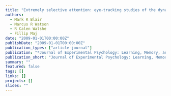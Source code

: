 ```yaml
---
title: "Extremely selective attention: eye-tracking studies of the dynamic allocation of attention to stimulus features in categorization."
authors:
  - Mark R Blair
  - Marcus R Watson
  - R Calen Walshe
  - Fillip Maj
date: "2009-01-01T00:00:00Z"
publishDate: "2009-01-01T00:00:00Z"
publication_types: ["article-journal"]
publication: "*Journal of Experimental Psychology: Learning, Memory, and Cognition* 35(5), 1196"
publication_short: "Journal of Experimental Psychology: Learning, Memory, and Cognition"
summary: ""
featured: false
tags: []
links: []
projects: []
slides: ""
---
```

